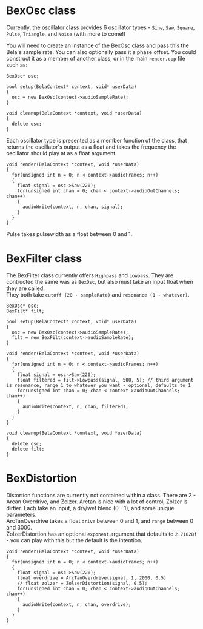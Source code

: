 # BexOsc class
Currently, the oscillator class provides 6 oscillator types - `Sine`, `Saw`, `Square`, `Pulse`, `Triangle`, and `Noise` (with more to come!)

You will need to create an instance of the BexOsc class and pass this the Bela's sample rate. You can also optionally pass it a phase offset. You could construct it as a member of another class, or in the main `render.cpp` file such as:
```
BexOsc* osc;

bool setup(BelaContext* context, void* userData)
{
  osc = new BexOsc(context->audioSampleRate);
}

void cleanup(BelaContext *context, void *userData)
{
  delete osc;
}
```

Each oscillator type is presented as a member function of the class, that returns the oscillator's output as a float and takes the frequency the oscillator should play at as a float argument.

```
void render(BelaContext *context, void *userData)
{
  for(unsigned int n = 0; n < context->audioFrames; n++)
  {
    float signal = osc->Saw(220);
    for(unsigned int chan = 0; chan < context->audioOutChannels; chan++)
    {
      audioWrite(context, n, chan, signal);
    }
  }
}
```

Pulse takes pulsewidth as a float between 0 and 1.

# BexFilter class
The BexFilter class currently offers `Highpass` and `Lowpass`. They are contructed the same was as `BexOsc`, but also must take an input float when they are called.</br>
They both take `cutoff (20 - sampleRate)` and `resonance (1 - whatever)`.
```
BexOsc* osc;
BexFilt* filt;

bool setup(BelaContext* context, void* userData)
{
  osc = new BexOsc(context->audioSampleRate);
  filt = new BexFilt(context->audioSampleRate);
}

void render(BelaContext *context, void *userData)
{
  for(unsigned int n = 0; n < context->audioFrames; n++)
  {
    float signal = osc->Saw(220);
    float filtered = filt->Lowpass(signal, 500, 5); // third argument is resonance, range 1 to whatever you want - optional, defaults to 1
    for(unsigned int chan = 0; chan < context->audioOutChannels; chan++)
    {
      audioWrite(context, n, chan, filtered);
    }
  }
}

void cleanup(BelaContext *context, void *userData)
{
  delete osc;
  delete filt;
}
```

# BexDistortion
Distortion functions are currently not contained within a class. There are 2 - Arcan Overdrive, and Zolzer. Arctan is nice with a lot of control, Zolzer is dirtier. Each take an input, a dry/wet blend (0 - 1), and some unique parameters.</br>
ArcTanOverdrive takes a float `drive` between 0 and 1, and `range` between 0 and 3000.</br>
ZolzerDistortion has an optional `exponent` argument that defaults to `2.71828f` - you can play with this but the default is the intention.
```
void render(BelaContext *context, void *userData)
{
  for(unsigned int n = 0; n < context->audioFrames; n++)
  {
    float signal = osc->Saw(220);
    float overdrive = ArcTanOverdrive(signal, 1, 2000, 0.5)
    // float zolzer = ZolzerDistortion(signal, 0.5);
    for(unsigned int chan = 0; chan < context->audioOutChannels; chan++)
    {
      audioWrite(context, n, chan, overdrive);
    }
  }
}
```


